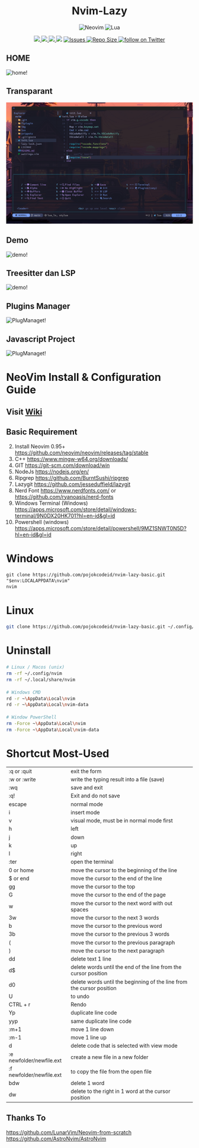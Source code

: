 <div align="center">

# Nvim-Lazy

![Neovim](https://img.shields.io/badge/NeoVim-%2358A143.svg?&style=for-the-badge&logo=neovim&logoColor=white)
![Lua](https://img.shields.io/badge/lua-%233C2D72.svg?style=for-the-badge&logo=lua&logoColor=white)

<p align="center">
  <a href="https://github.com/pojokcodeid/nvim-lazy/pulse">
    <img src="https://img.shields.io/github/last-commit/pojokcodeid/nvim-lazy?style=for-the-badge&logo=github&color=8dc4e4&logoColor=D9E0EE&labelColor=302D41"/>
  </a>
  <a href="https://github.com/pojokcodeid/nvim-lazy/latest">
    <img src="https://img.shields.io/github/v/release/pojokcodeid/nvim-lazy?style=for-the-badge&logo=gitbook&color=9bd5ca&logoColor=D9E0EE&labelColor=302D41"/>
  </a>
  <a href="https://github.com/pojokcodeid/nvim-lazy/stargazers">
    <img src="https://img.shields.io/github/stars/pojokcodeid/nvim-lazy?style=for-the-badge&logo=apachespark&color=eed50f&logoColor=D9E0EE&labelColor=302D41"/>
  </a>
  <a href="https://github.com/pojokcodeid/nvim-lazy/blob/main/LICENSE"><img src="https://img.shields.io/github/license/pojokcodeid/nvim-lazy?color=%2362afef&style=for-the-badge"></a>
  <a href="https://github.com/pojokcodeid/nvim-lazy/issues">
  <img
        alt="Issues"
        src="https://img.shields.io/github/issues-raw/pojokcodeid/nvim-lazy?colorA=364A4f&colorB=F5A97F&logo=github&logoColor=D9E0EE&style=for-the-badge">
    </a>
  </a>
  <a href="https://github.com/pojokcodeid/nvim-lazy">
      <img alt="Repo Size" src="https://img.shields.io/github/repo-size/pojokcodeid/nvim-lazy?color=%24DDB6F2&label=SIZE&logo=codesandbox&style=for-the-badge&logoColor=D9E0EE&labelColor=302D41" />
    </a>
    <a href="https://twitter.com/intent/follow?screen_name=pojokcodeid_">
      <img alt="follow on Twitter" src="https://img.shields.io/twitter/follow/pojokcodeid_?style=for-the-badge&logo=twitter&color=9aadf3&logoColor=D9E0EE&labelColor=302D41" />
    </a>
</p>

</div>

## HOME

![home!](img/home.png)

## Transparant

![home!](img/transparant.png)

## Demo

![demo!](img/demo.gif)

## Treesitter dan LSP

![demo!](img/ts_lsp.gif)

## Plugins Manager

![PlugManaget!](img/plugins_manager.png)

## Javascript Project

![PlugManaget!](img/node.png)

<!-- ## Layout -->

<!-- ![PlugManaget!](img/coding.png) -->

# NeoVim Install & Configuration Guide

## Visit <a href="https://github.com/pojokcodeid/nvim-lazy/wiki/">Wiki</a>

## Basic Requirement

2. Install Neovim 0.95+ https://github.com/neovim/neovim/releases/tag/stable
3. C++ https://www.mingw-w64.org/downloads/
4. GIT https://git-scm.com/download/win
5. NodeJs https://nodejs.org/en/
6. Ripgrep https://github.com/BurntSushi/ripgrep
7. Lazygit https://github.com/jesseduffield/lazygit
8. Nerd Font https://www.nerdfonts.com/ or https://github.com/ryanoasis/nerd-fonts
9. Windows Terminal (Windows) https://apps.microsoft.com/store/detail/windows-terminal/9N0DX20HK701?hl=en-id&gl=id
10. Powershell (windows) https://apps.microsoft.com/store/detail/powershell/9MZ1SNWT0N5D?hl=en-id&gl=id

# Windows

```
git clone https://github.com/pojokcodeid/nvim-lazy-basic.git "$env:LOCALAPPDATA\nvim"
nvim
```

# Linux

```bash
git clone https://github.com/pojokcodeid/nvim-lazy-basic.git ~/.config/nvim
```

# Uninstall

```bash
# Linux / Macos (unix)
rm -rf ~/.config/nvim
rm -rf ~/.local/share/nvim

# Windows CMD
rd -r ~\AppData\Local\nvim
rd -r ~\AppData\Local\nvim-data

# Window PowerShell
rm -Force ~\AppData\Local\nvim
rm -Force ~\AppData\Local\nvim-data
```

# Shortcut Most-Used

<table>
  <tr>
    <td>:q or :quit</td>
    <td>exit the form</td>
  </tr>
  <tr>
    <td>:w or :write</td>
    <td>write the typing result into a file (save)</td>
  </tr>
  <tr>
    <td>:wq</td>
    <td>save and exit</td>
  </tr>
  <tr>
    <td>:q!</td>
    <td>Exit and do not save</td>
  </tr>
  <tr>
    <td>escape</td>
    <td>normal mode</td>
  </tr>
  <tr>
    <td>i</td>
    <td>insert mode</td>
  </tr>
  <tr>
    <td>v</td>
    <td>visual mode, must be in normal mode first</td>
  </tr>
  <tr>
    <td>h</td>
    <td>left</td>
  </tr>
  <tr>
    <td>j</td>
    <td>down</td>
  </tr>
  <tr>
    <td>k</td>
    <td>up</td>
  </tr>
  <tr>
    <td>l</td>
    <td>right</td>
  </tr>
  <tr>
    <td>:ter</td>
    <td>open the terminal</td>
  </tr>
  <tr>
    <td>0 or home</td>
    <td>move the cursor to the beginning of the line</td>
  </tr>
  <tr>
    <td>$ or end</td>
    <td>move the cursor to the end of the line</td>
  </tr>
  <tr>
    <td>gg</td>
    <td>move the cursor to the top</td>
  </tr>
  <tr>
    <td>G</td>
    <td>move the cursor to the end of the page</td>
  </tr>
  <tr>
    <td>w</td>
    <td>move the cursor to the next word with out spaces</td>
  </tr>
  <tr>
    <td>3w</td>
    <td>move the cursor to the next 3 words</td>
  </tr>
  <tr>
    <td>b</td>
    <td>move the cursor to the previous word</td>
  </tr>
  <tr>
    <td>3b</td>
    <td>move the cursor to the previous 3 words</td>
  </tr>
  <tr>
    <td>(</td>
    <td>move the cursor to the previous paragraph</td>
  </tr>
  <tr>
    <td>)</td>
    <td>move the cursor to the next paragraph</td>
  </tr>
  <tr>
    <td>dd</td>
    <td>delete text 1 line</td>
  </tr>
  <tr>
    <td>d$</td>
    <td>delete words until the end of the line from the cursor position</td>
  </tr>
  <tr>
    <td>d0</td>
    <td>
      delete words until the beginning of the line from the cursor position
    </td>
  </tr>
  <tr>
    <td>U</td>
    <td>to undo</td>
  </tr>
  <tr>
    <td>CTRL + r</td>
    <td>Rendo</td>
  </tr>
  <tr>
    <td>Yp</td>
    <td>duplicate line code</td>
  </tr>
  <tr>
    <td>yyp</td>
    <td>same duplicate line code</td>
  </tr>
  <tr>
    <td>:m+1</td>
    <td>move 1 line down</td>
  </tr>
  <tr>
    <td>:m-1</td>
    <td>move 1 line up</td>
  </tr>
  <tr>
    <td>d</td>
    <td>delete code that is selected with view mode</td>
  </tr>
  <tr>
    <td>:e newfolder/newfile.ext</td>
    <td>create a new file in a new folder</td>
  </tr>
  <tr>
    <td>:f newfolder/newfile.ext</td>
    <td>to copy the file from the open file</td>
  </tr>
  <tr>
    <td>bdw</td>
    <td>delete 1 word</td>
  </tr>
  <tr>
    <td>dw</td>
    <td>delete to the right in 1 word at the cursor position</td>
  </tr>
</table>

## Thanks To

https://github.com/LunarVim/Neovim-from-scratch <br>
https://github.com/AstroNvim/AstroNvim
